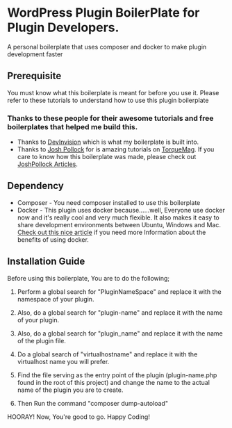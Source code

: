 # WordPress Plugin BoilerPlate for Plugin Developers.
A personal boilerplate that uses composer and docker to make plugin development faster

## Prerequisite
You must know what this boilerplate is meant for before you use it. Please refer to these tutorials to understand how to use this plugin boilerplate

### Thanks to these people for their awesome tutorials and free boilerplates that helped me build this.
 * Thanks to [DevInvision](https://github.com/DevinVinson/Plugin-Directory-Boilerplate) which is what my boilerplate is built into.
 * Thanks to [Josh Pollock](https://joshpress.net/) for is amazing tutorials on [TorqueMag](https://torquemag.io). If you care to know how this boilerplate was made, please check out [JoshPollock Articles](https://torquemag.io/author/joshp/).

## Dependency
 * Composer - You need composer installed to use this boilerplate
 * Docker - This plugin uses docker because......well, Everyone use docker now and it's really cool and very much flexible. It also makes it easy to share development environments between Ubuntu, Windows and Mac.
 [Check out this nice article](https://www.infoworld.com/article/3310941/why-you-should-use-docker-and-containers.html) if you need more Information about the benefits of using docker.

## Installation Guide
Before using this boilerplate, You are to do the following;

1. Perform a global search for "PluginNameSpace" and replace it with the namespace of your plugin.

2. Also, do a global search for "plugin-name" and replace it with the name of your plugin.

3. Also, do a global search for "plugin_name" and replace it with the name of the plugin file.

4. Do a global search of "virtualhostname" and replace it with the virtualhost name you will prefer.

5. Find the file serving as the entry point of the plugin (plugin-name.php found in the root of this project) and change the name to the actual name of the plugin you are to create.

6. Then Run the command "composer dump-autoload"

HOORAY! Now, You're good to go. Happy Coding!
